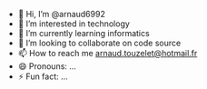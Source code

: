 - 👋 Hi, I’m @arnaud6992
- 👀 I’m interested in technology
- 🌱 I’m currently learning informatics
- 💞️ I’m looking to collaborate on code source
- 📫 How to reach me arnaud.touzelet@hotmail.fr
- 😄 Pronouns: ...
- ⚡ Fun fact: ...

<!---
arnaud6992/arnaud6992 is a ✨ special ✨ repository because its `README.md` (this file) appears on your GitHub profile.
You can click the Preview link to take a look at your changes.
--->
